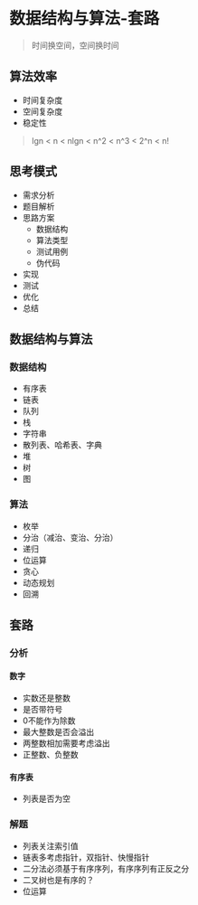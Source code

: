 # 数据结构与算法-套路

> 时间换空间，空间换时间

## 算法效率

* 时间复杂度
* 空间复杂度
* 稳定性

> lgn < n < nlgn < n^2 < n^3 < 2^n < n!

## 思考模式

* 需求分析
* 题目解析
* 思路方案
    * 数据结构
    * 算法类型
    * 测试用例
    * 伪代码
* 实现
* 测试
* 优化
* 总结

## 数据结构与算法

### 数据结构

* 有序表
* 链表
* 队列
* 栈
* 字符串
* 散列表、哈希表、字典
* 堆
* 树
* 图

### 算法

* 枚举
* 分治（减治、变治、分治）
* 递归
* 位运算
* 贪心
* 动态规划
* 回溯

## 套路

### 分析

#### 数字

* 实数还是整数
* 是否带符号
* 0不能作为除数
* 最大整数是否会溢出
* 两整数相加需要考虑溢出
* 正整数、负整数

#### 有序表

* 列表是否为空

### 解题

* 列表关注索引值
* 链表多考虑指针，双指针、快慢指针
* 二分法必须基于有序序列，有序序列有正反之分
* 二叉树也是有序的？
* 位运算
